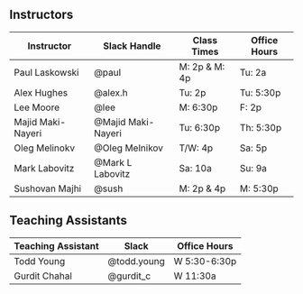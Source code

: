 ## Instructors 

| Instructor        | Slack Handle       | Class Times     | Office Hours |
|-------------------|--------------------|-----------------|--------------|
| Paul Laskowski    | @paul              | M:   2p & M: 4p | Tu: 2a       |
| Alex Hughes       | @alex.h            | Tu:  2p         | Tu: 5:30p    |
| Lee Moore         | @lee               | M:   6:30p      | F:  2p       |
| Majid Maki-Nayeri | @Majid Maki-Nayeri | Tu:  6:30p      | Th: 5:30p    |
| Oleg Melinokv     | @Oleg Melnikov     | T/W: 4p         | Sa: 5p       |
| Mark Labovitz     | @Mark L Labovitz   | Sa:  10a        | Su: 9a       |
| Sushovan Majhi    | @sush              | M:   2p & 4p    | M:  5:30p    | 

## Teaching Assistants

| Teaching Assistant | Slack       | Office Hours         |
|--------------------|-------------|----------------------|
| Todd Young         | @todd.young | W 5:30-6:30p         |
| Gurdit Chahal      | @gurdit_c   | W 11:30a             |


